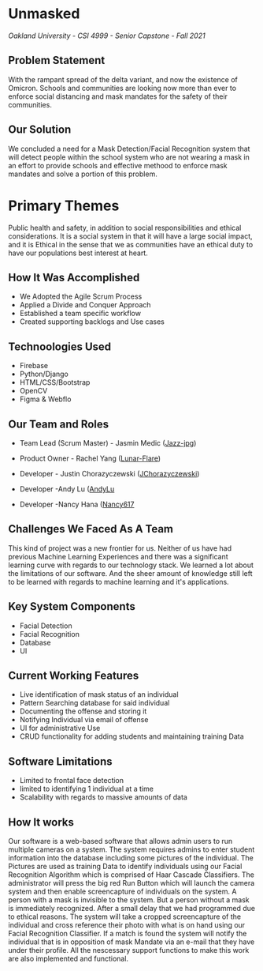 # Unmasked
*Oakland University - CSI 4999 - Senior Capstone - Fall 2021*

## Problem Statement
With the rampant spread of the delta variant, and now the existence of Omicron. Schools and communities are looking now more than ever to enforce social distancing and mask mandates for the safety of their communities.

## Our Solution
We concluded a need for a Mask Detection/Facial Recognition system that will detect people within the school system who are not wearing a mask in an effort to provide schools and effective methood to enforce mask mandates and solve a portion of this problem.


# Primary Themes
Public health and safety, in addition to social responsibilities and ethical considerations. It is a social system in that it will have a large social impact, and it is Ethical in the sense that we as communities have an ethical duty to have our populations best interest at heart.



## How It Was Accomplished
- We Adopted the Agile Scrum Process
- Applied a Divide and Conquer Approach
- Established a team specific workflow
- Created supporting backlogs and Use cases


## Technoologies Used
- Firebase
- Python/Django
- HTML/CSS/Bootstrap
- OpenCV
- Figma & Webflo

## Our Team and Roles
* Team Lead (Scrum Master) - Jasmin Medic ([Jazz-jpg](https://github.com/Jazz-jpg))
* Product Owner - Rachel Yang ([Lunar-Flare](https://github.com/Lunar-Flare))

* Developer - Justin Chorazyczewski ([JChorazyczewski](https://github.com/JChorazyczewski))
* Developer -Andy Lu ([AndyLu](https://github.com/luandycs)
* Developer -Nancy Hana ([Nancy617](https://github.com/nancy617)


## Challenges We Faced As A Team
This kind of project was a new frontier for us. Neither of us have had previous Machine Learning Experiences and there was a significant learning curve with regards to our technology stack. We learned a lot about the limitations of our software. And the sheer amount of knowledge still left to be learned with regards to machine learning and it's applications.

## Key System Components
- Facial Detection
- Facial Recognition
- Database
- UI


## Current Working Features
- Live identification of mask status of an individual
- Pattern Searching database for said individual
- Documenting the offense and storing it
- Notifying Individual via email of offense
- UI for administrative Use
- CRUD functionality for adding students and maintaining training Data

## Software Limitations
- Limited to frontal face detection
- limited to identifying 1 individual at a time
- Scalability with regards to massive amounts of data


## How It works
Our software is a web-based software that allows admin users to run multiple cameras on a system. The system requires admins to enter student information into the database including some pictures of the individual. The Pictures are used as training Data to identify individuals using our Facial Recognition Algorithm which is comprised of Haar Cascade Classifiers. The administrator will press the big red Run Button which will launch the camera system and then enable screencapture of individuals on the system. A person with a mask is invisible to the system. But a person without a mask is immediately recognized. After a small delay that we had programmed due to ethical reasons. The system will take a cropped screencapture of the individual and cross reference their photo with what is on hand using our Facial Recognition Classifier. If a match is found the system will notify the individual that is in opposition of mask Mandate via an e-mail that they have under their profile. All the nescessary support functions to make this work are also implemented and functional.
